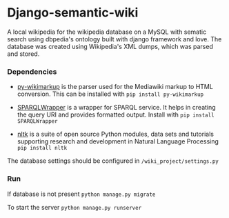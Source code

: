 # Django-semantic-wiki

A local wikipedia for the wikipedia database on a MySQL with sematic search using dbpedia's ontology built with django framework and love. The database was created using Wikipedia's XML dumps, which was parsed and stored.

### Dependencies
* [py-wikimarkup](https://github.com/dcramer/py-wikimarkup) is the parser used for the Mediawiki markup to HTML conversion. This can be installed with ```pip install py-wikimarkup```

* [SPARQLWrapper](https://rdflib.github.io/sparqlwrapper/) is a wrapper for SPARQL service. It helps in creating the query URI and provides formatted output. Install with ```pip install SPARQLWrapper```

* [nltk](https://github.com/nltk/nltk) is a suite of open source Python modules, data sets and tutorials supporting research and development in Natural Language Processing ```pip install nltk``` 

The database settings should be configured in ```/wiki_project/settings.py```


### Run
If database is not present ```python manage.py migrate```

To start the server ```python manage.py runserver```
